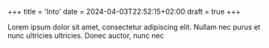 +++
title = 'Into'
date = 2024-04-03T22:52:15+02:00
draft = true
+++

Lorem ipsum dolor sit amet, consectetur adipiscing elit. Nullam nec purus et nunc ultricies ultricies. Donec auctor, nunc nec

